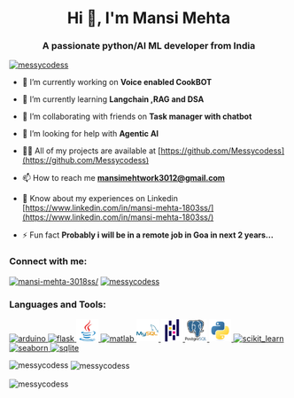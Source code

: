 <h1 align="center">Hi 👋, I'm Mansi Mehta</h1>
<h3 align="center">A passionate python/AI ML developer from India</h3>

<p align="left"> <a href="https://github.com/ryo-ma/github-profile-trophy"><img src="https://github-profile-trophy.vercel.app/?username=messycodess" alt="messycodess" /></a> </p>

- 🔭 I’m currently working on **Voice enabled CookBOT**

- 🌱 I’m currently learning **Langchain ,RAG and DSA**

- 👯 I’m collaborating with friends on **Task manager with chatbot**

- 🤝 I’m looking for help with **Agentic AI**

- 👨‍💻 All of my projects are available at [https://github.com/Messycodess](https://github.com/Messycodess)

- 📫 How to reach me **mansimehtwork3012@gmail.com**

- 📄 Know about my experiences on Linkedin [https://www.linkedin.com/in/mansi-mehta-1803ss/](https://www.linkedin.com/in/mansi-mehta-1803ss/)

- ⚡ Fun fact **Probably i will be in a remote job in Goa in next 2 years...**

<h3 align="left">Connect with me:</h3>
<p align="left">
<a href="https://linkedin.com/in/mansi-mehta-3018ss/" target="blank"><img align="center" src="https://raw.githubusercontent.com/rahuldkjain/github-profile-readme-generator/master/src/images/icons/Social/linked-in-alt.svg" alt="mansi-mehta-3018ss/" height="30" width="40" /></a>
<a href="https://www.leetcode.com/messycodess" target="blank"><img align="center" src="https://raw.githubusercontent.com/rahuldkjain/github-profile-readme-generator/master/src/images/icons/Social/leet-code.svg" alt="messycodess" height="30" width="40" /></a>
</p>

<h3 align="left">Languages and Tools:</h3>
<p align="left"> <a href="https://www.arduino.cc/" target="_blank" rel="noreferrer"> <img src="https://cdn.worldvectorlogo.com/logos/arduino-1.svg" alt="arduino" width="40" height="40"/> </a> <a href="https://flask.palletsprojects.com/" target="_blank" rel="noreferrer"> <img src="https://www.vectorlogo.zone/logos/pocoo_flask/pocoo_flask-icon.svg" alt="flask" width="40" height="40"/> </a> <a href="https://www.java.com" target="_blank" rel="noreferrer"> <img src="https://raw.githubusercontent.com/devicons/devicon/master/icons/java/java-original.svg" alt="java" width="40" height="40"/> </a> <a href="https://www.mathworks.com/" target="_blank" rel="noreferrer"> <img src="https://upload.wikimedia.org/wikipedia/commons/2/21/Matlab_Logo.png" alt="matlab" width="40" height="40"/> </a> <a href="https://www.mysql.com/" target="_blank" rel="noreferrer"> <img src="https://raw.githubusercontent.com/devicons/devicon/master/icons/mysql/mysql-original-wordmark.svg" alt="mysql" width="40" height="40"/> </a> <a href="https://pandas.pydata.org/" target="_blank" rel="noreferrer"> <img src="https://raw.githubusercontent.com/devicons/devicon/2ae2a900d2f041da66e950e4d48052658d850630/icons/pandas/pandas-original.svg" alt="pandas" width="40" height="40"/> </a> <a href="https://www.postgresql.org" target="_blank" rel="noreferrer"> <img src="https://raw.githubusercontent.com/devicons/devicon/master/icons/postgresql/postgresql-original-wordmark.svg" alt="postgresql" width="40" height="40"/> </a> <a href="https://www.python.org" target="_blank" rel="noreferrer"> <img src="https://raw.githubusercontent.com/devicons/devicon/master/icons/python/python-original.svg" alt="python" width="40" height="40"/> </a> <a href="https://scikit-learn.org/" target="_blank" rel="noreferrer"> <img src="https://upload.wikimedia.org/wikipedia/commons/0/05/Scikit_learn_logo_small.svg" alt="scikit_learn" width="40" height="40"/> </a> <a href="https://seaborn.pydata.org/" target="_blank" rel="noreferrer"> <img src="https://seaborn.pydata.org/_images/logo-mark-lightbg.svg" alt="seaborn" width="40" height="40"/> </a> <a href="https://www.sqlite.org/" target="_blank" rel="noreferrer"> <img src="https://www.vectorlogo.zone/logos/sqlite/sqlite-icon.svg" alt="sqlite" width="40" height="40"/> </a> </p>

<p><img align="left" src="https://github-readme-stats.vercel.app/api/top-langs?username=messycodess&show_icons=true&locale=en&layout=compact" alt="messycodess" /></p>

<p>&nbsp;<img align="center" src="https://github-readme-stats.vercel.app/api?username=messycodess&show_icons=true&locale=en" alt="messycodess" /></p>

<p><img align="center" src="https://github-readme-streak-stats.herokuapp.com/?user=messycodess&" alt="messycodess" /></p>
